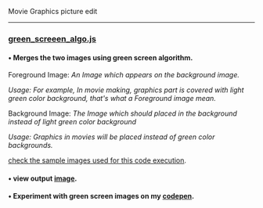 Movie Graphics picture edit
******
### [green_screeen_algo.js](/green_screen_algo.js)

#### • Merges the two images using green screen algorithm.

Foreground Image: _An Image which appears on the background image._

_Usage: For example, In movie making, graphics part is covered with light green color background, that's what a Foreground image mean._  

Background Image: _The Image which should placed in the background instead of light green color background_

_Usage: Graphics in movies will be placed instead of green color backgrounds._
                  
[check the sample images used for this code execution](https://github.com/HarshaSri-Sameera/java_script/tree/main/green_screen-img's). 

#### • view output [image](https://github.com/HarshaSri-Sameera/java_script/blob/main/green_screen-img's/output%20_img.png).

#### • Experiment with green screen images on my [codepen](https://codepen.io/harshasri_7/full/yLbXegd).


